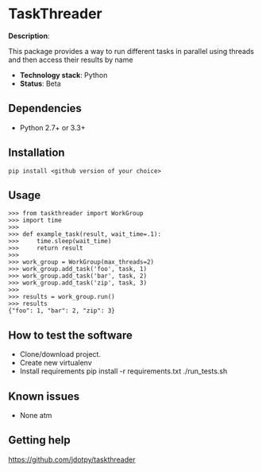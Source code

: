 # TaskThreader
 
**Description**: 

This package provides a way to run different tasks in parallel using threads and then access their results by name

  - **Technology stack**: Python
  - **Status**: Beta
 
## Dependencies

  - Python 2.7+ or 3.3+
 
## Installation

	pip install <github version of your choice>
 
## Usage

	>>> from taskthreader import WorkGroup
	>>> import time
	>>>
    >>> def example_task(result, wait_time=.1):
    >>>     time.sleep(wait_time)
    >>>     return result
	>>>
	>>> work_group = WorkGroup(max_threads=2)
    >>> work_group.add_task('foo', task, 1)
    >>> work_group.add_task('bar', task, 2)
    >>> work_group.add_task('zip', task, 3)
	>>>
	>>> results = work_group.run()
	>>> results
	{"foo": 1, "bar": 2, "zip": 3}

## How to test the software
 
* Clone/download project.
* Create new virtualenv
* Install requirements
	pip install -r requirements.txt
	./run_tests.sh
 
## Known issues

* None atm
 
## Getting help

https://github.com/jdotpy/taskthreader
